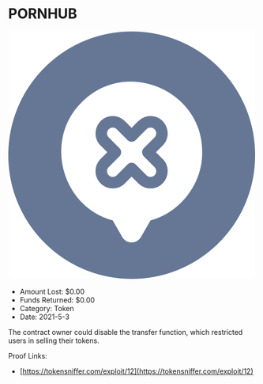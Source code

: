 # PORNHUB
![PORNHUB](/rektimages/PORNHUB.png)
- Amount Lost: $0.00
- Funds Returned: $0.00
- Category: Token
- Date: 2021-5-3

The contract owner could disable the transfer function, which restricted users in selling their tokens.


Proof Links:
- [https://tokensniffer.com/exploit/12](https://tokensniffer.com/exploit/12)


